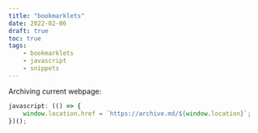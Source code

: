 ```yaml
---
title: "bookmarklets"
date: 2022-02-06
draft: true
toc: true
tags:
    - bookmarklets
    - javascript
    - snippets
---
```


Archiving current webpage:

```javascript
javascript: (() => {
    window.location.href = `https://archive.md/${window.location}`;
})();
```
